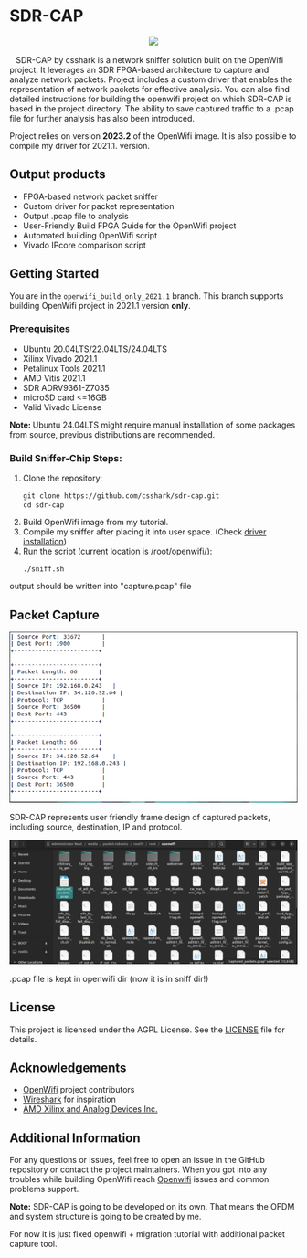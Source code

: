 <h1>SDR-CAP</h1>
<p align="center">
  <img src="https://i.ibb.co/5v97yzm/sdr-cap.jpg" width=300px; heigth=300px;>
</p>
<p> &ensp; SDR-CAP by csshark is a network sniffer solution built on the OpenWifi project. It leverages an SDR FPGA-based architecture to capture and analyze network packets. Project includes a custom driver that enables the representation of network packets for effective analysis. You can also find detailed instructions for building the openwifi project on which SDR-CAP is based in the project directory. The ability to save captured traffic to a .pcap file for further analysis has also been introduced.</p>
<p>Project relies on version <b>2023.2</b> of the OpenWifi image. It is also possible to compile my driver for 2021.1. version.</p>

<h2>Output products</h2>
<ul>
    <li>FPGA-based network packet sniffer</li>
    <li>Custom driver for packet representation</li>
    <li>Output .pcap file to analysis</li>
    <li>User-Friendly Build FPGA Guide for the OpenWifi project</li>
    <li>Automated building OpenWifi script</li>
    <li>Vivado IPcore comparison script</li>
</ul>

<h2>Getting Started</h2>

<p>You are in the <code>openwifi_build_only_2021.1</code> branch. This branch supports building OpenWifi project in 2021.1 version <b>only</b>.</p>

<h3>Prerequisites</h3>
<ul>
    <li>Ubuntu 20.04LTS/22.04LTS/24.04LTS</li>
    <li>Xilinx Vivado 2021.1</li>
    <li>Petalinux Tools 2021.1</li>
    <li>AMD Vitis 2021.1</li>
    <li>SDR ADRV9361-Z7035</li>
    <li>microSD card <=16GB</li>
    <li>Valid Vivado License</li>
</ul>
<p><b>Note: </b>Ubuntu 24.04LTS might require manual installation of some packages from source, previous distributions are recommended.</p>
      
<h3>Build Sniffer-Chip Steps:</h3>
<ol>
    <li>Clone the repository:
        <pre><code>git clone https://github.com/csshark/sdr-cap.git
cd sdr-cap</code></pre>
      <li>Build OpenWifi image from my tutorial.</li>
      <li>Compile my sniffer after placing it into user space. (Check <a href="/openwifi2023-petalinux/README.md">driver installation</a>)</li>
    </li>
    <li>Run the script (current location is /root/openwifi/):
        <pre><code>./sniff.sh</code></pre>
    </li>
</ol>
<p>output should be written into "capture.pcap" file</p>

<h2>Packet Capture</h2>
<img src="/Screenshots/Sniffer-final.png" alt="Screenshot 2" />
<p>SDR-CAP represents user friendly frame design of captured packets, including source, destination, IP and protocol.</p>
<img src="/Screenshots/pcap.png" alt="Screenshot 3" />
<p>.pcap file is kept in openwifi dir (now it is in sniff dir!)</p>
<h2>License</h2>
<p>This project is licensed under the AGPL License. See the <a href="LICENSE">LICENSE</a> file for details.</p>

<h2>Acknowledgements</h2>
<ul>
    <li><a href="https://github.com/open-sdr/openwifi">OpenWifi</a> project contributors</li>
    <li><a href="https://www.wireshark.org/">Wireshark</a> for inspiration</li>
    <li><a href="https://www.amd.com/en/corporate/xilinx-acquisition.html">AMD Xilinx and Analog Devices Inc.</a></li>
</ul>

<h2>Additional Information</h2>
<p>For any questions or issues, feel free to open an issue in the GitHub repository or contact the project maintainers. When you got into any troubles while building OpenWifi reach <a href="https://github.com/open-sdr/openwifi"/>Openwifi</a> issues and common problems support.</p>
<p><b>Note:</b> SDR-CAP is going to be developed on its own. That means the OFDM and system structure is going to be created by me.</p>
<p>For now it is just fixed openwifi + migration tutorial with additional packet capture tool.</p>
